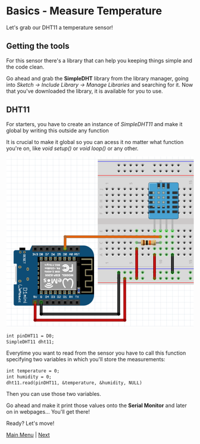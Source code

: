 # Basics - Measure Temperature

Let's grab our DHT11 a temperature sensor!

## Getting the tools

For this sensor there's a library that can help you keeping things simple and the code clean.

Go ahead and grab the **SimpleDHT** library from the library manager, going into *Sketch -> Include Library -> Manage Libraries* and searching for it.
Now that you've downloaded the library, it is available for you to use.

## DHT11

For starters, you have to create an instance of *SimpleDHT11* and make it global by writing this outside any function

It is crucial to make it global so you can acess it no matter what function you're on, like *void setup()* or *void loop()* or any other.

![DHT11 Temperature Sensor](./images/dht11.PNG)

```Arduino
int pinDHT11 = D0;
SimpleDHT11 dht11;
```

Everytime you want to read from the sensor you have to call this function specifying two variables in which you'll store the measurements:

```Arduino
int temperature = 0;
int humidity = 0;
dht11.read(pinDHT11, &temperature, &humidity, NULL)
```

Then you can use those two variables.

Go ahead and make it print those values onto the **Serial Monitor** and later on in webpages... You'll get there!

Ready? Let's move!

[Main Menu](../readme.md) | [Next](./movement.md)
